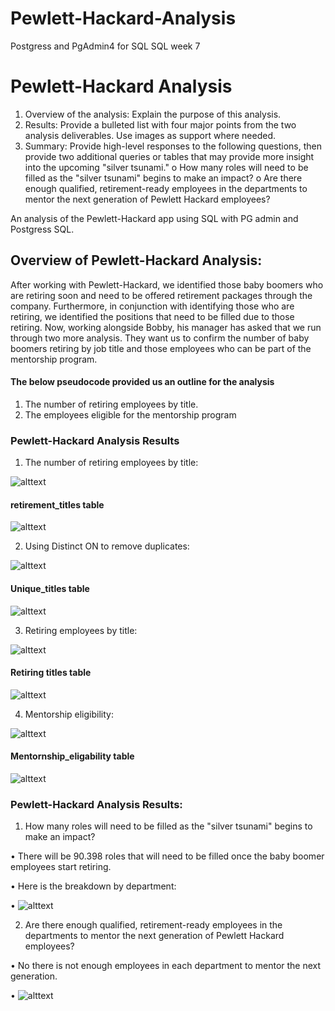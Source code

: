 # Pewlett-Hackard-Analysis
Postgress and PgAdmin4 for SQL
SQL week 7
# Pewlett-Hackard Analysis
1.	Overview of the analysis: Explain the purpose of this analysis.
2.	Results: Provide a bulleted list with four major points from the two analysis deliverables. Use images as support where needed.
3.	Summary: Provide high-level responses to the following questions, then provide two additional queries or tables that may provide more insight into the upcoming "silver tsunami."
o	How many roles will need to be filled as the "silver tsunami" begins to make an impact?
o	Are there enough qualified, retirement-ready employees in the departments to mentor the next generation of Pewlett Hackard employees?

An analysis of the Pewlett-Hackard app using SQL with PG admin and Postgress SQL.
## Overview of Pewlett-Hackard Analysis:

After working with Pewlett-Hackard, we identified those baby boomers who are retiring soon and need to be offered retirement packages through the company. Furthermore, in conjunction with identifying those who are retiring, we identified the positions that need to be filled due to those retiring. Now, working alongside Bobby, his manager has asked that we run through two more analysis. They want us to confirm the number of baby boomers retiring by job title and those employees who can be part of the mentorship program. 

#### The below pseudocode provided us an outline for the analysis ####

1.	The number of retiring employees by title.
2.	The employees eligible for the mentorship program
### Pewlett-Hackard Analysis Results ###
1.	The number of retiring employees by title:

![alttext](https://github.com/mbehr11/Pewlett-Hackard-Analysis/blob/main/Queries/retirement_titles_code.PNG)

#### retirement_titles table ####
![alttext](https://github.com/mbehr11/Pewlett-Hackard-Analysis/blob/main/Queries/retirement_titles_table.PNG)

2.	Using Distinct ON to remove duplicates:

![alttext](https://github.com/mbehr11/Pewlett-Hackard-Analysis/blob/main/Queries/unique_title_code.PNG)

#### Unique_titles table ####
![alttext](https://github.com/mbehr11/Pewlett-Hackard-Analysis/blob/main/Queries/unique_titles_table.PNG)

3.	Retiring employees by title:

![alttext](https://github.com/mbehr11/Pewlett-Hackard-Analysis/blob/main/Queries/retiring_titles_code.PNG)

#### Retiring titles table ####
![alttext](https://github.com/mbehr11/Pewlett-Hackard-Analysis/blob/main/Queries/retiring_titles_table.PNG)

4.	Mentorship eligibility:

![alttext](https://github.com/mbehr11/Pewlett-Hackard-Analysis/blob/main/Queries/mentornship_eligability_code.PNG)

#### Mentornship_eligability table ####
![alttext]( https://github.com/mbehr11/Pewlett-Hackard-Analysis/blob/main/Queries/mentornship_eligability_table.PNG)



### Pewlett-Hackard Analysis Results:
1.	How many roles will need to be filled as the "silver tsunami" begins to make an impact?

•	There will be 90.398 roles that will need to be filled once the baby boomer employees start retiring. 

•	Here is the breakdown by department:

•	![alttext](https://github.com/mbehr11/Pewlett-Hackard-Analysis/blob/main/Queries/num_roles_filled.PNG)

2.	Are there enough qualified, retirement-ready employees in the departments to mentor the next generation of Pewlett Hackard employees?

•	No there is not enough employees in each department to mentor the next generation. 

•	![alttext]( https://github.com/mbehr11/Pewlett-Hackard-Analysis/blob/main/Queries/num_mentorship.PNG)
